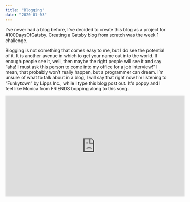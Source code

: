 ```yaml
---
title: "Blogging"
date: "2020-01-03"
---
```


I've never had a blog before, I've decided to create this blog as a project for #100DaysOfGatsby. Creating a Gatsby blog from scratch was the week 1 challenge. 

Blogging is not something that comes easy to me, but I do see the potential of it. It is another avenue in which to get your name out into the world. If enough people see it, well, then maybe the right people will see it and say “aha! I must ask this person to come into my office for a job interview!” I mean, that probably won’t really happen, but a programmer can dream. 
I’m unsure of what to talk about in a blog, I will say that right now I’m listening to “Funkytown” by Lipps Inc., while I type this blog post out. It's poppy and I feel like Monica from FRIENDS bopping along to this song.

<iframe width="560" height="315" src="https://www.youtube.com/embed/CZ9oD85Eirw" frameborder="0" allowfullscreen></iframe>